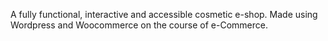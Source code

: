 A fully functional, interactive and accessible cosmetic e-shop. Made using Wordpress and Woocommerce on the course of e-Commerce.
